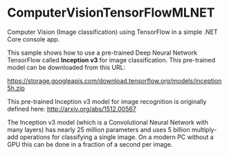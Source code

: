 # ComputerVisionTensorFlowMLNET
Computer Vision (Image classification) using TensorFlow in a simple .NET Core console app.

This sample shows how to use a pre-trained Deep Neural Network TensorFlow called **Inception v3** for image classification. This pre-trained model can be downloaded from this URL:

https://storage.googleapis.com/download.tensorflow.org/models/inception5h.zip

This pre-trained Inception v3 model for image recognition is originally defined here: http://arxiv.org/abs/1512.00567

The Inception v3 model (which is a Convolutional Neural Network with many layers) has nearly 25 million parameters and uses 5 billion multiply-add operations for classifying a single image. On a modern PC without a GPU this can be done in a fraction of a second per image.



